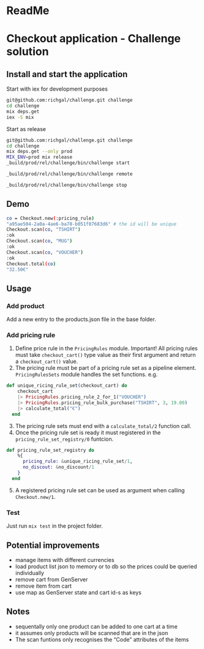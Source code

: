 # ReadMe

# Checkout application - Challenge solution

## Install and start the application

Start with iex for development purposes

```bash
git@github.com:richgal/challenge.git challenge
cd challenge
mix deps.get
iex -S mix
```

Start as release

```bash
git@github.com:richgal/challenge.git challenge
cd challenge
mix deps.get --only prod
MIX_ENV=prod mix release
_build/prod/rel/challenge/bin/challenge start

_build/prod/rel/challenge/bin/challenge remote

_build/prod/rel/challenge/bin/challenge stop
```

## Demo

```bash
co = Checkout.new(:pricing_rule)
"a95ae504-2a0a-4ae6-ba78-b051f07683d6" # the id will be unique
Checkout.scan(co, "TSHIRT")
:ok
Checkout.scan(co, "MUG")
:ok
Checkout.scan(co, "VOUCHER")
:ok
Checkout.total(co)
"32.50€"
```

## Usage

### Add product

Add a new entry to the products.json file in the base folder. 

### Add pricing rule

1. Define price rule in the `PricingRules` module. Important! All pricing rules must take `checkout_cart()` type value as their first argument and return a `checkout_cart()` value.
2. The pricing rule must be part of a pricing rule set as a pipeline element. `PricingRulesSets`  module handles the set functions. e.g.

```elixir
def unique_ricing_rule_set(checkout_cart) do
    checkout_cart
    |> PricingRules.pricing_rule_2_for_1("VOUCHER")
    |> PricingRules.pricing_rule_bulk_purchase("TSHIRT", 3, 19.00)
    |> calculate_total("€")
  end
```

3. The pricing rule sets must end with a `calculate_total/2` function call. 
4. Once the pricing rule set is ready it must registered in the `pricing_rule_set_registry/0` funtcion. 

```elixir
def pricing_rule_set_registry do
    %{
      pricing_rule: &unique_ricing_rule_set/1,
      no_discout: &no_discount/1
    }
  end
```

5. A registered pricing rule set can be used as argument when calling `Checkout.new/1`. 

### Test

Just run `mix test` in the project folder. 

## Potential improvements

- manage items with different currencies
- load product list json to memory or to db so the prices could be queried individually
- remove cart from GenServer
- remove item from cart
- use map as GenServer state and cart id-s as keys

## Notes

- sequentally only one product can be added to one cart at a time
- it assumes only products will be scanned that are in the json
- The scan funtions only recognises the “Code” attributes of the items
